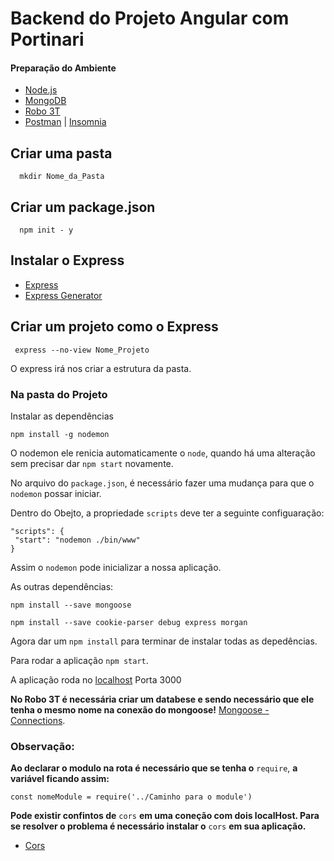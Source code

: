 # Backend do Projeto Angular com Portinari

   #### Preparação do Ambiente
   - [Node.js](https://nodejs.org/en/download/)
   - [MongoDB](https://www.google.com/url?q=https://fastdl.mongodb.org/win32/mongodb-win32-x86_64-2012plus-4.2.0-signed.msi&sa=D&source=hangouts&ust=1580842165889000&usg=AFQjCNHlJhXO7TIhW4AOLbu3wyGS_zExfQ)
   - [Robo 3T](https://robomongo.org/download)
   - [Postman](https://dl.pstmn.io/download/latest/win64) | [Insomnia](https://insomnia.rest/download/)
   
   ## Criar uma pasta
      mkdir Nome_da_Pasta
      
   ## Criar um package.json
      npm init - y
      
   ## Instalar o Express

   - [Express](https://www.npmjs.com/package/express)
   - [Express Generator](https://www.npmjs.com/package/express-generator)
   
   ## Criar um projeto como o Express
   
     express --no-view Nome_Projeto
      
   O express irá nos criar a estrutura da pasta.
   
   ### Na pasta do Projeto
    
   Instalar as dependências
   
    npm install -g nodemon
    
   O nodemon ele renicia automaticamente o `node`, quando há uma alteração sem precisar dar `npm start` novamente.
   
   No arquivo do `package.json`, é necessário fazer uma mudança para que o `nodemon` possar iniciar.
   
   Dentro do Obejto, a propriedade `scripts` deve ter a seguinte configuaração:
   
   ```
  "scripts": {
    "start": "nodemon ./bin/www"
  }
   ```
   
   Assim o `nodemon` pode inicializar a nossa aplicação.
   
   As outras dependências:
   
    npm install --save mongoose

    npm install --save cookie-parser debug express morgan
  
  Agora dar um `npm install` para terminar de instalar todas as depedências.

  Para rodar a aplicação `npm start`.
  
  A aplicação roda no [localhost](http://localhost:3000/) Porta 3000

  **No Robo 3T é necessária criar um databese e sendo necessário que ele tenha o mesmo nome na conexão do mongoose!**
  [Mongoose - Connections](https://mongoosejs.com/docs/connections.html).
  
  ### Observação: 
  
  **Ao declarar o modulo na rota é necessário que se tenha o** `require`, **a variável ficando assim:**
  
  `const nomeModule = require('../Caminho para o module')`
  
  **Pode existir confintos de** `cors` **em uma coneção com dois localHost. Para se resolver o problema é necessário instalar o**       `cors` **em sua aplicação.**
  
  -  [Cors](https://www.npmjs.com/package/cors)
  
